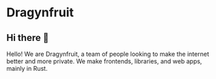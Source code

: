 # Dragynfruit

## Hi there 👋
Hello! We are Dragynfruit, a team of people looking to make the internet better and more private. We make frontends, libraries, and web apps, mainly in Rust.
